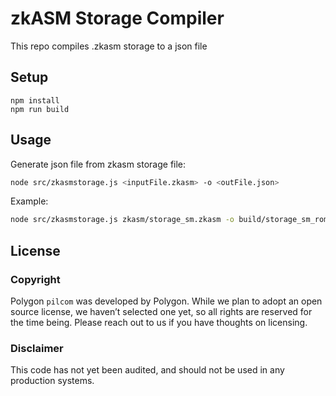 # zkASM Storage Compiler
This repo compiles .zkasm storage to a json file

## Setup
```
npm install
npm run build
```
## Usage
Generate json file from zkasm storage file:
```sh
node src/zkasmstorage.js <inputFile.zkasm> -o <outFile.json>
```
Example:
```sh
node src/zkasmstorage.js zkasm/storage_sm.zkasm -o build/storage_sm_rom.json
```

## License

### Copyright
Polygon `pilcom` was developed by Polygon. While we plan to adopt an open source license, we haven’t selected one yet, so all rights are reserved for the time being. Please reach out to us if you have thoughts on licensing.  
  
### Disclaimer
This code has not yet been audited, and should not be used in any production systems.
